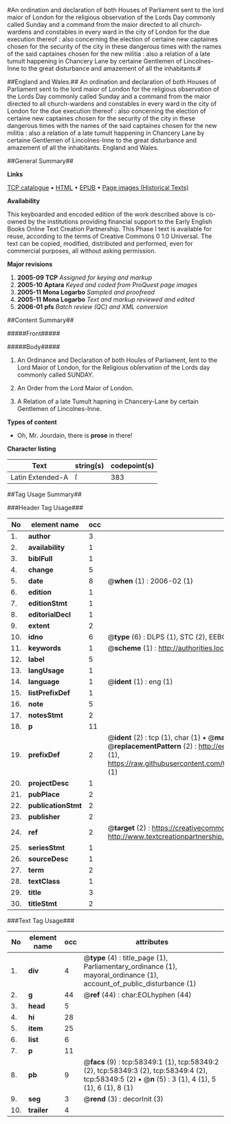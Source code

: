 #An ordination and declaration of both Houses of Parliament sent to the lord maior of London for the religious observation of the Lords Day commonly called Sunday and a command from the maior directed to all church-wardens and constables in every ward in the city of London for the due execution thereof : also concerning the election of certaine new captaines chosen for the security of the city in these dangerous times with the names of the said captaines chosen for the new militia : also a relation of a late tumult happening in Chancery Lane by certaine Gentlemen of Lincolnes-Inne to the great disturbance and amazement of all the inhabitants.#

##England and Wales.##
An ordination and declaration of both Houses of Parliament sent to the lord maior of London for the religious observation of the Lords Day commonly called Sunday and a command from the maior directed to all church-wardens and constables in every ward in the city of London for the due execution thereof : also concerning the election of certaine new captaines chosen for the security of the city in these dangerous times with the names of the said captaines chosen for the new militia : also a relation of a late tumult happening in Chancery Lane by certaine Gentlemen of Lincolnes-Inne to the great disturbance and amazement of all the inhabitants.
England and Wales.

##General Summary##

**Links**

[TCP catalogue](http://www.ota.ox.ac.uk/tcp/)  • 
[HTML](http://tei.it.ox.ac.uk/tcp/Texts-HTML/free/A69/A69947.html)  • 
[EPUB](http://tei.it.ox.ac.uk/tcp/Texts-EPUB/free/A69/A69947.epub) • 
[Page images (Historical Texts)](https://data.historicaltexts.jisc.ac.uk/view?pubId=eebo-12272903e&pageId=eebo-12272903e-58349-1)

**Availability**

This keyboarded and encoded edition of the
	       work described above is co-owned by the institutions
	       providing financial support to the Early English Books
	       Online Text Creation Partnership. This Phase I text is
	       available for reuse, according to the terms of Creative
	       Commons 0 1.0 Universal. The text can be copied,
	       modified, distributed and performed, even for
	       commercial purposes, all without asking permission.

**Major revisions**

1. __2005-09__ __TCP__ *Assigned for keying and markup*
1. __2005-10__ __Aptara__ *Keyed and coded from ProQuest page images*
1. __2005-11__ __Mona Logarbo__ *Sampled and proofread*
1. __2005-11__ __Mona Logarbo__ *Text and markup reviewed and edited*
1. __2006-01__ __pfs__ *Batch review (QC) and XML conversion*

##Content Summary##

#####Front#####

#####Body#####

1. An Ordinance and Declaration of
both Houſes of Parliament, ſent to the
Lord Maior of London, for the Religious
obſervation of the Lords day commonly
called SUNDAY.

1. An Order from the Lord Maior of London.

1. A Relation of a late Tumult hapning
in Chancery-Lane by certain Gentlemen
of Lincolnes-Inne.

**Types of content**

  * Oh, Mr. Jourdain, there is **prose** in there!

**Character listing**


|Text|string(s)|codepoint(s)|
|---|---|---|
|Latin Extended-A|ſ|383|

##Tag Usage Summary##

###Header Tag Usage###

|No|element name|occ|attributes|
|---|---|---|---|
|1.|__author__|3||
|2.|__availability__|1||
|3.|__biblFull__|1||
|4.|__change__|5||
|5.|__date__|8| @__when__ (1) : 2006-02 (1)|
|6.|__edition__|1||
|7.|__editionStmt__|1||
|8.|__editorialDecl__|1||
|9.|__extent__|2||
|10.|__idno__|6| @__type__ (6) : DLPS (1), STC (2), EEBO-CITATION (1), OCLC (1), VID (1)|
|11.|__keywords__|1| @__scheme__ (1) : http://authorities.loc.gov/ (1)|
|12.|__label__|5||
|13.|__langUsage__|1||
|14.|__language__|1| @__ident__ (1) : eng (1)|
|15.|__listPrefixDef__|1||
|16.|__note__|5||
|17.|__notesStmt__|2||
|18.|__p__|11||
|19.|__prefixDef__|2| @__ident__ (2) : tcp (1), char (1)  •  @__matchPattern__ (2) : ([0-9\-]+):([0-9IVX]+) (1), (.+) (1)  •  @__replacementPattern__ (2) : http://eebo.chadwyck.com/downloadtiff?vid=$1&page=$2 (1), https://raw.githubusercontent.com/textcreationpartnership/Texts/master/tcpchars.xml#$1 (1)|
|20.|__projectDesc__|1||
|21.|__pubPlace__|2||
|22.|__publicationStmt__|2||
|23.|__publisher__|2||
|24.|__ref__|2| @__target__ (2) : https://creativecommons.org/publicdomain/zero/1.0/ (1), http://www.textcreationpartnership.org/docs/. (1)|
|25.|__seriesStmt__|1||
|26.|__sourceDesc__|1||
|27.|__term__|2||
|28.|__textClass__|1||
|29.|__title__|3||
|30.|__titleStmt__|2||


###Text Tag Usage###

|No|element name|occ|attributes|
|---|---|---|---|
|1.|__div__|4| @__type__ (4) : title_page (1), Parliamentary_ordinance (1), mayoral_ordinance (1), account_of_public_disturbance (1)|
|2.|__g__|44| @__ref__ (44) : char:EOLhyphen (44)|
|3.|__head__|5||
|4.|__hi__|28||
|5.|__item__|25||
|6.|__list__|6||
|7.|__p__|11||
|8.|__pb__|9| @__facs__ (9) : tcp:58349:1 (1), tcp:58349:2 (2), tcp:58349:3 (2), tcp:58349:4 (2), tcp:58349:5 (2)  •  @__n__ (5) : 3 (1), 4 (1), 5 (1), 6 (1), 8 (1)|
|9.|__seg__|3| @__rend__ (3) : decorInit (3)|
|10.|__trailer__|4||

